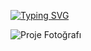 
[![Typing SVG](https://readme-typing-svg.demolab.com?font=Fira+Code&weight=600&size=30&duration=3500&pause=1000&color=F71D1D&width=435&lines=Software+Specialist.;Artificial+Intelligence.;Cyber+Security.;C%23%2C+Python%2C+Java%2C+SQL.++++++++++++++++++++++++++++++++++++)](https://git.io/typing-svg)

![Proje Fotoğrafı](https://github.com/eust-w/eust-w/blob/main/1.gif?raw=true)
<!---
OmerTalhaBas/OmerTalhaBas is a ✨ special ✨ repository because its `README.md` (this file) appears on your GitHub profile.
You can click the Preview link to take a look at your changes.
--->
